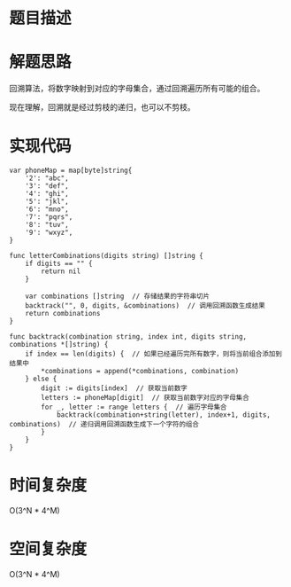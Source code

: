 # 题目描述

# 解题思路
回溯算法，将数字映射到对应的字母集合，通过回溯遍历所有可能的组合。

现在理解，回溯就是经过剪枝的递归，也可以不剪枝。

# 实现代码
```golang
var phoneMap = map[byte]string{
	'2': "abc",
	'3': "def",
	'4': "ghi",
	'5': "jkl",
	'6': "mno",
	'7': "pqrs",
	'8': "tuv",
	'9': "wxyz",
}

func letterCombinations(digits string) []string {
	if digits == "" {
		return nil
	}
	
	var combinations []string  // 存储结果的字符串切片
	backtrack("", 0, digits, &combinations)  // 调用回溯函数生成结果
	return combinations
}

func backtrack(combination string, index int, digits string, combinations *[]string) {
	if index == len(digits) {  // 如果已经遍历完所有数字，则将当前组合添加到结果中
		*combinations = append(*combinations, combination)
	} else {
		digit := digits[index]  // 获取当前数字
		letters := phoneMap[digit]  // 获取当前数字对应的字母集合
		for _, letter := range letters {  // 遍历字母集合
			backtrack(combination+string(letter), index+1, digits, combinations)  // 递归调用回溯函数生成下一个字符的组合
		}
	}
}

```

# 时间复杂度
O(3^N * 4^M)
# 空间复杂度
O(3^N * 4^M)
